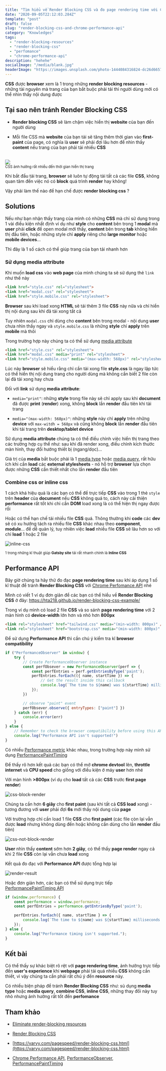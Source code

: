 ```yaml
---
title: "Tìm hiểu về Render Blocking CSS và đo page rendering time với Chrome Performance API"
date: "2020-09-05T22:12:03.284Z"
template: "post"
draft: false
slug: "render-blocking-css-and-chrome-performance-api"
category: "Knowledges"
tags:
  - "render-blocking-resources"
  - "render-blocking-css"
  - "perfomance"
  - "chrome-performance-api"
description: "hehehe"
socialImage: "/media/blank.jpg"
headerImage: "https://images.unsplash.com/photo-1444084316824-dc26d6657664?ixlib=rb-1.2.1&ixid=eyJhcHBfaWQiOjEyMDd9&auto=format&fit=crop&w=2550&q=80"
---
```


**CSS** được **browser** xem là 1 trong những **render blocking resources** - những tài nguyên mà trang của bạn bắt buộc phải tải thì người dùng mới có thể nhìn thấy nội dung được

## Tại sao nên tránh Render Blocking CSS

- **Render blocking CSS** sẽ làm chậm việc hiển thị **website** của bạn đến người dùng

- Mỗi file CSS mà **website** của bạn tải sẽ tăng thêm thời gian vào **first-paint** của page, có nghĩa là **user** sẽ phải đợi lâu hơn để nhìn thấy **content** nếu trang của bạn phải tải nhiều **CSS**

<br>
<img src="/media/render-blocking-css.png" style="box-shadow: none;">
<br />
<small>CSS ảnh hưởng rất nhiều đến thời gian hiển thị trang</small>
<br />

Khi bắt đầu tải trang, **browser** sẽ luôn tự động tải tất cả các file **CSS**, không quan tâm đến việc nó có **block** quá trình **render** hay không!

Vậy phải làm thế nào để hạn chế được **render blocking css** ?

## Solutions

Nếu như bạn nhận thấy trang của mình có những **CSS** mà chỉ sử dụng trong 1 vài điều kiện nhất định ví dụ như **style** cho **content** bên trong 1 **modal** mà **user** phải **click** để open modal mới thấy, **content** bên trong **tab** không hiển thị đầu tiên, hoặc những style chỉ **apply** riêng cho **large monitor** hoặc **mobile devices**...

Thì đây là 1 số cách có thể giúp trang của bạn tải nhanh hơn

### Sử dụng media attribute

Khi muốn **load css** vào **web page** của mình chúng ta sẽ sử dụng thẻ `link` như thế này

```html
<link href="style.css" rel="stylesheet">
<link href="modal.css" rel="stylesheet">
<link href="style.mobile.css" rel="stylesheet">
```

**Browser** sau khi load xong **HTML** sẽ tải thêm 3 file **CSS** này nữa và chỉ hiển thị nội dung sau khi đã tải xong tất cả

Tuy nhiên `modal.css` chỉ dùng cho **content** bên trong modal - nội dung **user** chưa nhìn thấy ngay và `style.mobile.css` là những **style** chỉ **apply** trên **mobile** mà thôi

Trong trường hợp này chúng ta có thể sử dụng [media attribute](https://developer.mozilla.org/en-US/docs/Web/HTML/Element/link#attr-media)

```html
<link href="style.css" rel="stylesheet">
<link href="modal.css" media="print" rel="stylesheet">
<link href="style.mobile.css" media="(max-width: 568px)" rel="stylesheet">
```

Lúc này **browser** sẽ hiểu rằng chỉ cần tải xong file **style.css** là ngay lập tức có thể hiển thị nội dung trang cho người dùng mà không cần biết 2 file còn lại đã tải xong hay chưa

Đối với **link** sử dụng **media attribute**:

- `media="print"`: những **style** trong file này sẽ chỉ apply sau khi **document** đã được **print** (**render**) xong, không **block** lần **render** đầu tiên khi tải trang

- `media="(max-width: 568px)"`: những **style** này chỉ **apply** trên những **device** với `max-witdh = 568px` và cũng không **block** lần **render** đầu tiên khi tải trang trên **desktop/tablet device**

Sử dụng **media attribute** chúng ta có thể điều chỉnh việc hiển thị trang theo các trường hợp cụ thể như: sau khi đã render xong, điều chỉnh kích thước màn hình, thay đổi hướng thiết bị (ngang/dọc)...

Giá trị của **media** bắt buộc phải là 1 [media type](https://developer.mozilla.org/en-US/docs/Web/CSS/@media#Description) hoặc [media query](https://developer.mozilla.org/en-US/docs/Web/CSS/Media_queries), rất hữu ích khi cần **load** các **external stylesheets** - nó hỗ trợ **browser** lựa chọn được những **CSS** cần thiết nhất cho lần **render** đầu tiên

### Combine css or inline css

1 cách khá hiệu quả là các bạn có thể để trực tiếp **CSS** vào trong 1 thẻ `style` trên **header** của **document** nếu **CSS** không quá to, cách này cải thiện **performance** rất tốt khi chỉ cần **DOM** load xong là có thể hiện thị ngay được rồi

Hoặc có thể hạn chế tải nhiều file **CSS** quá. Thông thường khi **code** các **dev** sẽ có xu hướng tách ra nhiều file **CSS** khác nhau theo **component**, **module**... để dễ quản lý, tuy nhiên việc **load** nhiều file **CSS** sẽ lâu hơn so với chỉ **load** 1 hoặc 2 file

![inline-css](/media/inline-css.png)

<small>1 trong những kĩ thuật giúp <b>Gatsby site</b> tải rất nhanh chính là <b>Inline CSS</b></small>

## Performance API

Bây giờ chúng ta hãy thử đo đạc **page rendering time** sau khi áp dụng 1 số kĩ thuật để tránh **Render Blocking CSS** với [Chrome Perfomance API](https://developer.mozilla.org/en-US/docs/Web/API/Performance) nhé

Mình có viết 1 ví dụ đơn giản để các bạn có thể hiểu về **Render Blocking CSS** ở đây: https://hta218.github.io/render-blocking-css-example/

Trong ví dụ mình có load 2 file **CSS** và so sánh **page rendering time** với 2 màn hình có **device-width** lớn hơn và nhỏ hơn **800px**

```html
<link rel="stylesheet" href="tailwind.css" media="(min-width: 800px)" />
<link rel="stylesheet" href="bootstrap.css" media="(min-width: 800px)" />
```

Để sử dụng **Performance API** thì cần chú ý kiểm tra kĩ **browser compatibility**

```javascript
if ("PerformanceObserver" in window) {
	try {
		// Create PerformanceObserver instance
		const perfObsever = new PerformanceObserver(perf => {
			const perfEntries = perf.getEntriesByType('paint');
			perfEntries.forEach(({ name, startTime }) => {
				// Get the result inside this callback
				console.log(`The time to ${name} was ${startTime} milliseconds.`);
			});
		})

		// observe "paint" event
		perfObsever.observe({ entryTypes: ["paint"] })
	} catch (err) {
		console.error(err)
	}
} else {
	// Remember to check the browser compatibility before using this API
	console.log("Performance API isn't supported!")
}
```

Có nhiều [Performance metric](https://developer.mozilla.org/en-US/docs/Web/API/PerformanceEntry) khác nhau, trong trường hợp này mình sử dụng [PerformancePaintTiming](https://developer.mozilla.org/en-US/docs/Web/API/PerformancePaintTiming)

Để thấy rõ hơn kết quả các bạn có thể mở **chrome devtool** lên, **throttle internet** và **CPU speed** cho giống với điều kiện ở máy **user** hơn nhé

Với màn hình **>800px** (ví dụ cho **load** tất cả các **CSS** trước **first page render**)

![css-block-render](/media/css-block-render.png)

Chúng ta cần hơn **6 giây** cho **first paint** (sau khi tất cả **CSS load** xong) - tương đương với **user** phải đợi **6s** mới thấy nội dung của **page**

Với trường hợp chỉ cần load 1 file **CSS** cho **first paint** (các file còn lại vẫn được **load** nhưng không dùng đến hoặc không cần dùng cho lần **render** đầu tiên)

![css-not-block-render](/media/css-not-block-render.png)

**User** nhìn thấy **content** sớm hơn **2 giây**, có thể thấy **page render** ngay cả khi 2 file **CSS** còn lại vẫn chưa **load** xong

Kết quả đo đạc với **Performance API** được tổng hợp lại

![render-result](/media/render-result.png)

Hoặc đơn giản hơn, các bạn có thể sử dụng trực tiếp [PerformancePaintTiming API](https://developer.mozilla.org/en-US/docs/Web/API/PerformancePaintTiming)

```javascript
if (window.performance) {
	const performance = window.performance;
	const perfEntries = performance.getEntriesByType('paint');

	perfEntries.forEach({ name, startTime } => {
		console.log(`The time to ${name} was ${startTime} milliseconds.`);
	});
} else {
	console.log("Performance timing isn't supported.");
}
```

## Kết bài

Có thể thấy sự khác biệt rõ rệt với **page rendering time**, ảnh hưởng trực tiếp đến **user's experience** khi **webpage** phải tải quá nhiều **CSS** không cần thiết, vì vậy chúng ta cần phải rất chú ý đến **resource** này.

Có nhiều biện pháp để tránh **Render Blocking CSS** như: sủ dụng **media type** hoặc **media query**, **combine CSS**, **inline CSS**, những thay đổi này tuy nhỏ nhưng ảnh hưởng rất tốt đến **perfomance**

## Tham khảo

- [Eliminate render-blocking resources
](https://web.dev/render-blocking-resources/)

- [Render Blocking CSS](https://developers.google.com/web/fundamentals/performance/critical-rendering-path/render-blocking-css)

- [https://varvy.com/pagespeed/render-blocking-css.html](https://varvy.com/pagespeed/render-blocking-css.html)

- [Chrome Performance API](https://developer.mozilla.org/en-US/docs/Web/API/Performance), [PerformanceObserver](https://developer.mozilla.org/en-US/docs/Web/API/PerformanceObserver/PerformanceObserver), [PerformancePaintTiming](https://developer.mozilla.org/en-US/docs/Web/API/PerformancePaintTiming)
